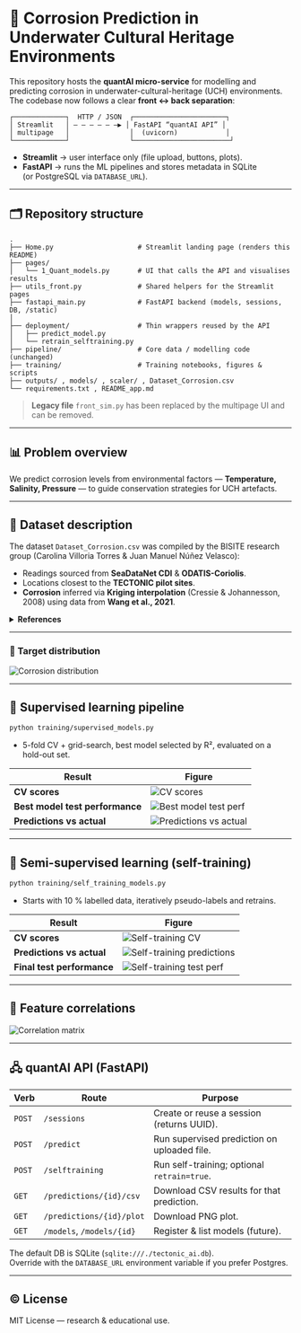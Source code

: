 # 🧪 Corrosion Prediction in Underwater Cultural Heritage Environments

This repository hosts the **quantAI micro-service** for modelling and predicting corrosion in underwater-cultural-heritage (UCH) environments.  
The codebase now follows a clear **front ↔ back separation**:

```
┌─────────────┐  HTTP / JSON  ┌───────────────────────┐
│ Streamlit   │ — — — — — —▶ │ FastAPI “quantAI API” │
│ multipage   │               │  (uvicorn)            │
└─────────────┘               └────────────────────────┘
```

* **Streamlit** → user interface only (file upload, buttons, plots).  
* **FastAPI**   → runs the ML pipelines and stores metadata in SQLite  
  (or PostgreSQL via `DATABASE_URL`).

---

## 🗂 Repository structure

```text
.
├── Home.py                     # Streamlit landing page (renders this README)
├── pages/
│   └── 1_Quant_models.py       # UI that calls the API and visualises results
├── utils_front.py              # Shared helpers for the Streamlit pages
├── fastapi_main.py             # FastAPI backend (models, sessions, DB, /static)
│
├── deployment/                 # Thin wrappers reused by the API
│   ├── predict_model.py
│   └── retrain_selftraining.py
├── pipeline/                   # Core data / modelling code (unchanged)
├── training/                   # Training notebooks, figures & scripts
├── outputs/ , models/ , scaler/ , Dataset_Corrosion.csv
└── requirements.txt , README_app.md
```

> **Legacy file** `front_sim.py` has been replaced by the multipage UI and can be removed.

---

## 📊 Problem overview

We predict corrosion levels from environmental factors — **Temperature, Salinity, Pressure** — to guide conservation strategies for UCH artefacts.

---

## 📁 Dataset description

The dataset `Dataset_Corrosion.csv` was compiled by the BISITE research group (Carolina Villoria Torres & Juan Manuel Núñez Velasco):

* Readings sourced from **SeaDataNet CDI** & **ODATIS-Coriolis**.  
* Locations closest to the **TECTONIC pilot sites**.  
* **Corrosion** inferred via **Kriging interpolation** (Cressie & Johannesson, 2008) using data from **Wang et al., 2021**.

<details>
<summary><strong>References</strong></summary>

* Wang, Z., Sobey, A. J., & Wang, Y. (2021). *Materials & Design*, 208, 109910.  
* Cressie, N., & Johannesson, G. (2008). *JRSS B*, 70 (1), 209-226.
</details>

---

### 🔬 Target distribution

![Corrosion distribution](/static/corrosion_distribution.png)

---

## 🧠 Supervised learning pipeline

```bash
python training/supervised_models.py
```

* 5-fold CV + grid-search, best model selected by R², evaluated on a hold-out set.

| Result | Figure |
|--------|--------|
| **CV scores** | ![CV scores](/static/model_cv_r2_scores.png) |
| **Best model test performance** | ![Best model test perf](/static/best_model_test_performance.png) |
| **Predictions vs actual** | ![Predictions vs actual](/static/pred_vs_actual.png) |

---

## 🤖 Semi-supervised learning (self-training)

```bash
python training/self_training_models.py
```

* Starts with 10 % labelled data, iteratively pseudo-labels and retrains.

| Result | Figure |
|--------|--------|
| **CV scores** | ![Self-training CV](/static/self_training_cv_r2_scores.png) |
| **Predictions vs actual** | ![Self-training predictions](/static/self_training_predictions.png) |
| **Final test performance** | ![Self-training test perf](/static/self_training_test_performance.png) |

---

## 🧬 Feature correlations

![Correlation matrix](/static/correlation_matrix.png)

---

## 🖧 quantAI API (FastAPI)

| Verb | Route | Purpose |
|------|-------|---------|
| `POST` | `/sessions` | Create or reuse a session (returns UUID). |
| `POST` | `/predict` | Run supervised prediction on uploaded file. |
| `POST` | `/selftraining` | Run self-training; optional `retrain=true`. |
| `GET`  | `/predictions/{id}/csv` | Download CSV results for that prediction. |
| `GET`  | `/predictions/{id}/plot` | Download PNG plot. |
| `GET`  | `/models`, `/models/{id}` | Register & list models (future). |

The default DB is SQLite (`sqlite:///./tectonic_ai.db`).  
Override with the `DATABASE_URL` environment variable if you prefer Postgres.

---

## © License

MIT License — research & educational use.
